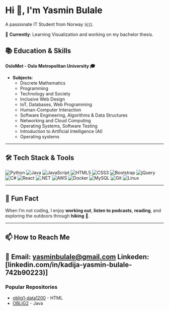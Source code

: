 # Hi 👋, I'm Yasmin Bulale

A passionate IT Student from Norway 🇳🇴.

🚀 **Currently**: Learning Visualization and working on my bachelor thesis.

## 📚 Education & Skills
**OsloMet - Oslo Metropolitan University 🎓**
- **Subjects**:
  - Discrete Mathematics
  - Programming
  - Technology and Society
  - Inclusive Web Design
  - IoT, Databases, Web Programming
  - Human-Computer Interaction
  - Software Engineering, Algorithms & Data Structures
  - Networking and Cloud Computing
  - Operating Systems, Software Testing
  - Introduction to Artificial Intelligence (AI)
  - Operating systems

---

## 🛠️ Tech Stack & Tools
![Python](https://img.shields.io/badge/-Python-3776AB?style=flat&logo=python&logoColor=white)
![Java](https://img.shields.io/badge/-Java-007396?style=flat&logo=java)
![JavaScript](https://img.shields.io/badge/-JavaScript-F7DF1E?style=flat&logo=javascript&logoColor=black)
![HTML5](https://img.shields.io/badge/-HTML5-E34F26?style=flat&logo=html5&logoColor=white)
![CSS3](https://img.shields.io/badge/-CSS3-1572B6?style=flat&logo=css3)
![Bootstrap](https://img.shields.io/badge/-Bootstrap-563D7C?style=flat&logo=bootstrap)
![jQuery](https://img.shields.io/badge/-jQuery-0769AD?style=flat&logo=jquery)
![C#](https://img.shields.io/badge/-C%23-239120?style=flat&logo=c-sharp&logoColor=white)
![React](https://img.shields.io/badge/-React-61DAFB?style=flat&logo=react&logoColor=black)
![.NET](https://img.shields.io/badge/-.NET-512BD4?style=flat&logo=.net&logoColor=white)
![AWS](https://img.shields.io/badge/-AWS-232F3E?style=flat&logo=amazon-aws)
![Docker](https://img.shields.io/badge/-Docker-2496ED?style=flat&logo=docker)
![MySQL](https://img.shields.io/badge/-MySQL-4479A1?style=flat&logo=mysql)
![Git](https://img.shields.io/badge/-Git-F05032?style=flat&logo=git&logoColor=white)
![Linux](https://img.shields.io/badge/-Linux-FCC624?style=flat&logo=linux&logoColor=black)


---

## 🌟 Fun Fact
When I’m not coding, I enjoy **working out**, **listen to podcasts**, **reading**, and exploring the outdoors through **hiking** 🥾.

---

## 📫 How to Reach Me
📧 Email: [yasminbulale@gmail.com](mailto:yasminbulale@gmail.com)
 Linkeden:[linkedin.com/in/kadija-yasmin-bulale-742b90223)]
---

### Popular Repositories
- [oblig1-data1200](https://github.com/username/oblig1-data1200) - HTML
- [OBLIG2](https://github.com/username/OBLIG2) - Java
